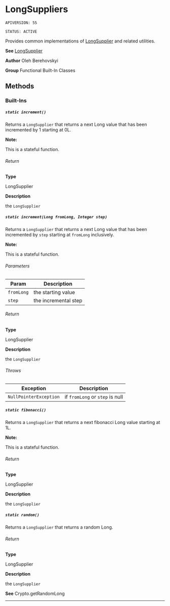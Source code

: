 # LongSuppliers

`APIVERSION: 55`

`STATUS: ACTIVE`

Provides common implementations of [LongSupplier](/docs/Functional-Abstract-Classes/LongSupplier.md) and related utilities.


**See** [LongSupplier](/docs/Functional-Abstract-Classes/LongSupplier.md)


**Author** Oleh Berehovskyi


**Group** Functional Built-In Classes

## Methods
### Built-Ins
##### `static increment()`

Returns a `LongSupplier` that returns a next Long value that has been incremented by 1 starting at 0L. <p><strong>Note: </strong></p> <p>This is a stateful function.</p>

###### Return

**Type**

LongSupplier

**Description**

the `LongSupplier`

##### `static increment(Long fromLong, Integer step)`

Returns a `LongSupplier` that returns a next Long value that has been incremented by `step` starting at `fromLong` inclusively. <p><strong>Note: </strong></p> <p>This is a stateful function.</p>

###### Parameters
|Param|Description|
|---|---|
|`fromLong`|the starting value|
|`step`|the incremental step|

###### Return

**Type**

LongSupplier

**Description**

the `LongSupplier`

###### Throws
|Exception|Description|
|---|---|
|`NullPointerException`|if `fromLong` or `step` is null|

##### `static fibonacci()`

Returns a `LongSupplier` that returns a next fibonacci Long value starting at 1L. <p><strong>Note: </strong></p> <p>This is a stateful function.</p>

###### Return

**Type**

LongSupplier

**Description**

the `LongSupplier`

##### `static random()`

Returns a `LongSupplier` that returns a random Long.

###### Return

**Type**

LongSupplier

**Description**

the `LongSupplier`


**See** Crypto.getRandomLong

---
